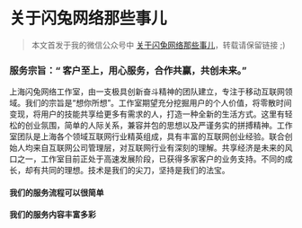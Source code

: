 # 关于闪兔网络那些事儿

> 本文首发于我的微信公众号中 [关于闪兔网络那些事儿](https://mp.weixin.qq.com/s/BIR7AmVBkhJqRFLGBmfWAg)，转载请保留链接 ;)

### 服务宗旨：“ 客户至上，用心服务，合作共赢，共创未来。”

上海闪兔网络工作室，由一支极具创新奋斗精神的团队建立，专注于移动互联网领域。我们的宗旨是“想你所想”。工作室期望充分挖掘用户的个人价值，将零散时间变现，将用户的技能共享给更多有需求的人，打造一种全新的生活方式。这里有轻松的创业氛围，简单的人际关系，兼容并包的思想以及严谨务实的拼搏精神。工作室团队是上海各个领域互联网行业精英组成，具有丰富的互联网创业经验。联合创始人均来自互联网公司管理层，对互联网行业有深刻的理解。共享经济是未来的风口之一，工作室目前正处于高速发展阶段，已获得多家客户的业务支持。不同的成长，却有共同的理想。技术是我们的尖刀，坚持是我们的法宝。

#### 我们的服务流程可以很简单

#### 我们的服务内容丰富多彩
